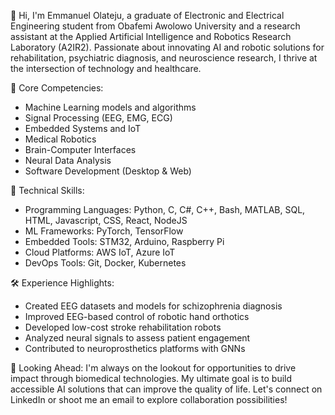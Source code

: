 👋 Hi, I'm Emmanuel Olateju, a graduate of Electronic and Electrical Engineering student from Obafemi Awolowo University and a research assistant at the Applied Artificial Intelligence and Robotics Research Laboratory (A2IR2). Passionate about innovating AI and robotic solutions for rehabilitation, psychiatric diagnosis, and neuroscience research, I thrive at the intersection of technology and healthcare.

🚀 Core Competencies:
- Machine Learning models and algorithms
- Signal Processing (EEG, EMG, ECG)
- Embedded Systems and IoT
- Medical Robotics
- Brain-Computer Interfaces
- Neural Data Analysis
- Software Development (Desktop & Web)

🔧 Technical Skills:
- Programming Languages: Python, C, C#, C++, Bash, MATLAB, SQL, HTML, Javascript, CSS, React, NodeJS
- ML Frameworks: PyTorch, TensorFlow
- Embedded Tools: STM32, Arduino, Raspberry Pi
- Cloud Platforms: AWS IoT, Azure IoT
- DevOps Tools: Git, Docker, Kubernetes

🛠️ Experience Highlights:
- Created EEG datasets and models for schizophrenia diagnosis
- Improved EEG-based control of robotic hand orthotics
- Developed low-cost stroke rehabilitation robots
- Analyzed neural signals to assess patient engagement
- Contributed to neuroprosthetics platforms with GNNs

💼 Looking Ahead:
I'm always on the lookout for opportunities to drive impact through biomedical technologies. My ultimate goal is to build accessible AI solutions that can improve the quality of life. Let's connect on LinkedIn or shoot me an email to explore collaboration possibilities!
